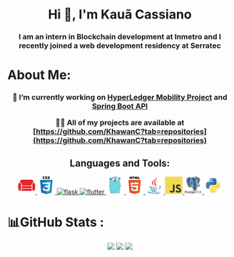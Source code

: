 <h1 align="center">Hi 👋, I'm Kauã Cassiano</h1>
<h3 align="center">I am an intern in Blockchain development at Inmetro and I recently joined a web development residency at Serratec</h3>

# About Me:

<h3 align="center">

🔭 I’m currently working on [HyperLedger Mobility Project](https://github.com/KhawanC/Blockchain_Veicular.git) and [Spring Boot API](https://github.com/marinapsvreis/serratec-apirestfull-grupo5)

👨‍💻 All of my projects are available at [https://github.com/KhawanC?tab=repositories](https://github.com/KhawanC?tab=repositories)
</h3>
</p>
<div>
<h2 align="center">Languages and Tools:</h2>
<p align="center"> <a href="https://couchdb.apache.org/" target="_blank" rel="noreferrer"> <img src="https://raw.githubusercontent.com/devicons/devicon/0d6c64dbbf311879f7d563bfc3ccf559f9ed111c/icons/couchdb/couchdb-original.svg" alt="couchdb" width="40" height="40"/> </a> <a href="https://www.w3schools.com/css/" target="_blank" rel="noreferrer"> <img src="https://raw.githubusercontent.com/devicons/devicon/master/icons/css3/css3-original-wordmark.svg" alt="css3" width="40" height="40"/> </a> <a href="https://flask.palletsprojects.com/" target="_blank" rel="noreferrer"> <img src="https://www.vectorlogo.zone/logos/pocoo_flask/pocoo_flask-icon.svg" alt="flask" width="40" height="40"/> </a> <a href="https://flutter.dev" target="_blank" rel="noreferrer"> <img src="https://www.vectorlogo.zone/logos/flutterio/flutterio-icon.svg" alt="flutter" width="40" height="40"/> </a> <a href="https://golang.org" target="_blank" rel="noreferrer"> <img src="https://raw.githubusercontent.com/devicons/devicon/master/icons/go/go-original.svg" alt="go" width="40" height="40"/> </a> <a href="https://www.w3.org/html/" target="_blank" rel="noreferrer"> <img src="https://raw.githubusercontent.com/devicons/devicon/master/icons/html5/html5-original-wordmark.svg" alt="html5" width="40" height="40"/> </a> <a href="https://www.java.com" target="_blank" rel="noreferrer"> <img src="https://raw.githubusercontent.com/devicons/devicon/master/icons/java/java-original.svg" alt="java" width="40" height="40"/> </a> <a href="https://developer.mozilla.org/en-US/docs/Web/JavaScript" target="_blank" rel="noreferrer"> <img src="https://raw.githubusercontent.com/devicons/devicon/master/icons/javascript/javascript-original.svg" alt="javascript" width="40" height="40"/> </a> <a href="https://www.postgresql.org" target="_blank" rel="noreferrer"> <img src="https://raw.githubusercontent.com/devicons/devicon/master/icons/postgresql/postgresql-original-wordmark.svg" alt="postgresql" width="40" height="40"/> </a> <a href="https://www.python.org" target="_blank" rel="noreferrer"> <img src="https://raw.githubusercontent.com/devicons/devicon/master/icons/python/python-original.svg" alt="python" width="40" height="40"/> </a> </p>
</div>

# 📊GitHub Stats :
<div align="center">

![](https://github-readme-stats.vercel.app/api?username=KhawanC&theme=dark&hide_border=false&include_all_commits=false&count_private=false)
![](https://github-readme-streak-stats.herokuapp.com/?user=KhawanC&theme=dark&hide_border=false)
![](https://github-readme-stats.vercel.app/api/top-langs/?username=KhawanC&theme=dark&hide_border=false&include_all_commits=false&count_private=false&layout=compact)

</div>